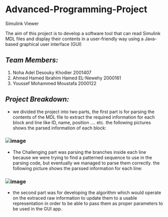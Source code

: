 # Advanced-Programming-Project
Simulink Viewer  

The aim of this project is to develop a software tool that can read Simulink MDL files 
and display their contents in a user-friendly way using a Java-based graphical user 
interface (GUI) 
## *Team Members:* 
1) Noha Adel Desouky Khodier 2001407
2) Ahmed Hamed Ibrahim Hamed EL-Newehy 2000161
3) Youssef Mohammed Moustafa 2000122

## *Project Breakdown:* 
- we divided the project into two parts, the first part is for parsing the contents of the MDL file to extract the required information for each block and line like ID, name, position .... etc. the following pictures shows the parsed information of each block: 
### ![image](https://github.com/Noha-A-Kh/Advanced-Programming-Project/assets/125829152/29046c3a-8683-4823-87ef-fdc2a4a6c789)

- The Challenging part was parsing the branches inside each line because we were trying to find a patterned sequence to use in the parsing code, but eventually we managed to parse them correctly. the following picture shows the parssed information for each line:
### ![image](https://github.com/Noha-A-Kh/Advanced-Programming-Project/assets/125829152/f8dddd2d-7b46-4b2c-be10-e4716bd799db)



- the second part was for developing the algorithm which would operate on the extraced raw information to update them to a usable representation in order to be able to pass them as proper parameters to be used in the GUI app. 


